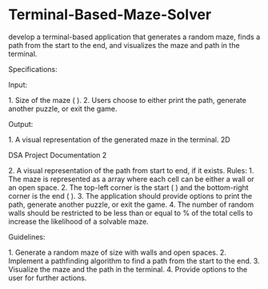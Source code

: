 # Terminal-Based-Maze-Solver
develop a terminal-based application that generates a random maze, finds a path
from the start to the end, and visualizes the maze and path in the terminal.


<p>Specifications:</p>
<p>Input:</p>
1. Size of the maze ( ).
2. Users choose to either print the path, generate another puzzle, or exit the game.


<p>Output:</p>
1. A visual representation of the generated maze in the terminal.
2D


<p>DSA Project Documentation 2</p>
2. A visual representation of the path from start to end, if it exists.
Rules:
1. The maze is represented as a array where each cell can be either a wall or
an open space.
2. The top-left corner is the start ( ) and the bottom-right corner is the end ( ).
3. The application should provide options to print the path, generate another
puzzle, or exit the game.
4. The number of random walls should be restricted to be less than or equal to
% of the total cells to increase the likelihood of a solvable maze.


<p>Guidelines:</p>
1. Generate a random maze of size with walls and open spaces.
2. Implement a pathfinding algorithm to find a path from the start to the end.
3. Visualize the maze and the path in the terminal.
4. Provide options to the user for further actions.
